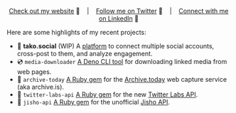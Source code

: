 <div align="middle">
  
[Check out my website][Website] :link: &nbsp;&nbsp;&nbsp;|&nbsp;&nbsp;&nbsp;
[Follow me on Twitter][Twitter] :speech_balloon: &nbsp;&nbsp;&nbsp;|&nbsp;&nbsp;&nbsp;
[Connect with me on LinkedIn][LinkedIn] :necktie:

</div>

Here are some highlights of my recent projects:

- :octopus: **tako.social** (WIP) A [platform](https://tako.social) to connect multiple social accounts, cross-post to them, and analyze engagement. 
- :cd: `media-downloader` [A Deno CLI tool](https://github.com/tomholford/media-downloader) for downloading linked media from web pages.
- :floppy_disk: `archive-today` [A Ruby gem](https://github.com/tomholford/archive-today) for the [Archive.today][ArchiveToday] web capture service (aka archive.is).
- :gem: `twitter-labs-api` [A Ruby gem](https://github.com/tomholford/twitter-labs-api) for the new [Twitter Labs API][LabsAPI].
- :blue_book: `jisho-api` [A Ruby gem](https://github.com/tomholford/jisho-api) for the unofficial [Jisho API][Jisho].

<!--
Quick Link 
-->
[Website]:https://tholf.org/
[Twitter]:https://twitter.com/tholford0
[LinkedIn]:https://www.linkedin.com/in/tom-holford/
[GitHub]:https://github.com/tomholford
[LabsAPI]:https://developer.twitter.com/en/docs/labs/overview/introduction
[ArchiveToday]:https://archive.today
[Jisho]:https://jisho.org
